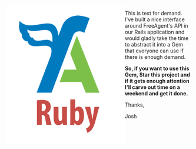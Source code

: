 <img align="left" src="readme_assets/FreeAgent Ruby Logo.png" alt="FreeAgent Ruby Logo">

This is test for demand. I've built a nice interface around FreeAgent's API in our Rails application and would gladly take the time to abstract it into a Gem that everyone can use if there is enough demand.

**So, if you want to use this Gem, Star this project and if it gets enough attention I'll carve out time on a weekend and get it done.**

Thanks,

Josh
